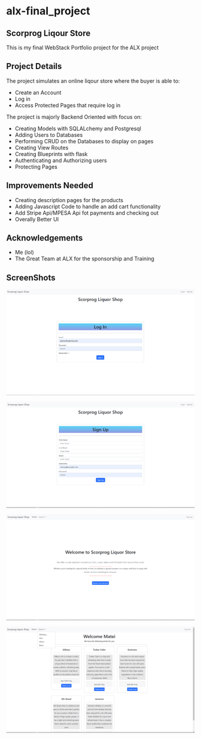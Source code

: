 # alx-final_project
## Scorprog Liqour Store  

This is my final WebStack Portfolio project for the ALX project

## Project Details 

The project simulates an online liqour store where the buyer is able to:

* Create an Account  
* Log in
* Access Protected Pages that require log in

The project is majorly Backend Oriented with focus on:  

* Creating Models with SQLALchemy and Postgresql
* Adding Users to Databases
* Performing CRUD on the Databases to display on pages
* Creating View Routes  
* Creating Blueprints with flask
* Authenticating and Authorizing users
* Protecting Pages

## Improvements Needed

* Creating description pages for the products
* Adding Javascript Code to handle an add cart functionality
* Add Stripe Api/MPESA Api fot payments and checking out
* Overally Better UI

## Acknowledgements

* Me (lol)
* The Great Team at ALX for the sponsorship and Training

## ScreenShots

![alt text](https://github.com/DavidMasila/alx-final_project/blob/master/1.png)

![alt text](https://github.com/DavidMasila/alx-final_project/blob/master/2.png)

![alt text](https://github.com/DavidMasila/alx-final_project/blob/master/4.png)

![alt text](https://github.com/DavidMasila/alx-final_project/blob/master/5.png)
